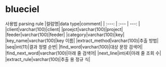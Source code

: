 # blueciel
사용법
parsing rule
|컬럼명|data type|comment|
| :---: | :--- | ---: |
|client|varchar(100)|client|
|proejct|varchar(100)|project|
|feeder|varchar(100)|feeder|
|category|varchar(100)|key|
|key_name|varchar(100)|key 이름|
|extract_method|varchar(100)|추출 방법|
|seq|int(11)|결과 정렬 순번|
|find_word|varchar(100)|대상 문장 검색어|
|find_next_word|varchar(100)|아래 줄 검색어|
|next_line|int(4)|아래 줄 조회 수|
|extract_rule|varchar(100)|추출 용 정규 식|
